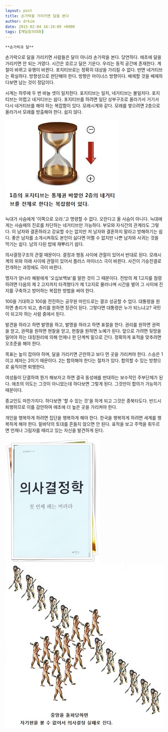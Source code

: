 ```yaml
---
layout: post
title: 손가락을 가리키면 달을 본다
author: drkim
date: 2015-02-04 16:19:09 +0900
tags: [깨달음의대화]
---
```

 
    **손가락과 달**

  


손가락으로 달을 가리키면 사람들은 달이 아니라 손가락을 본다. 당연하다. 애초에 달을 가리키면 안 되는 거였다. 시간은 흐르고 달은 기운다. 우리는 동적 공간에 존재한다. 계절이 바뀌고 유행이 바뀐다. 포지티브로는 정확히 대상을 가리킬 수 없다. 반면 네거티브는 확실하다. 방향성으로 판단해야 한다. 방향은 마이너스 방향이다. 배제할 것을 배제하다보면 남는 것이 정답이다. 

  


시계는 하루에 두 번 바늘 셋이 일치한다. 포지티브는 일치, 네거티브는 불일치다. 포지티브는 어렵고 네거티브는 쉽다. 포지티브를 하려면 일단 상부구조로 올라가서 거기서 다시 네거티브를 해야 하는 복잡함이 있다. 모래시계와 같다. 모래를 쌓으려면 2층으로 올라가서 모래를 방출해야 한다. 쉽지 않다. 

  





![](/files/attach/images/198/416/563/61.jpg) 

  


늑대가 사슴에게 '이쪽으로 오라.'고 명령할 수 없다. 오란다고 올 사슴이 아니다. 늑대에게는 사슴떼의 진로를 차단하는 네거티브만 가능하다. 부모와 자식간의 관계라도 그렇다. 이 남자와 결혼하라고 강요할 수는 없지만 저 남자와 결혼하지 말라고 방해하기는 쉽다. 좋은 남자를 소개시켜줘도 본인이 싫다면 어쩔 수 없지만 나쁜 남자와 사귀는 것을 막기는 쉽다. 남의 다된 밥에 재뿌리기 쉽다. 

  


의사결정구조의 관절 때문이다. 결정과 행동 사이에 관절이 있어서 반대로 된다. 모래시계의 위와 아래 사이에 관절이 있어서 플러스 마이너스 극이 바뀐다. 사건이 기승전결로 전개하는 과정에도 극이 바뀐다. 

  


맹자가 양나라 혜왕에게 '오십보백보'를 말한 것이 그 때문이다. 전방의 제 1고지를 점령하려면 다음의 제 2 고지까지 타격했다가 제 1고지로 물러나며 시간을 벌어 그 사이에 진지를 구축하고 방어하는 복잡한 방법을 써야 한다. 

  


100을 기대하고 100을 전진하는 공무원 마인드로는 결코 성공할 수 업다. 대통령을 원하면 총리가 되고, 총리를 원하면 장관이 된다. 그렇다면 대통령은 누가 되느냐고? 국민이 되고자 하는 사람 중에서 된다. 

  


발견을 하라고 하면 발명을 하고, 발명을 하라고 하면 표절을 한다. 권리를 원하면 권력을 얻고, 권력을 원하면 현찰을 얻고, 현찰을 원하면 노예가 된다. 앞으로 가려면 뒷땅을 밀어야 하는 대칭원리에 의해 언제나 한 단계씩 밑으로 간다. 정확하게 표적을 맞추려면 오조준을 해야 한다. 

  


목표는 높이 잡아야 하며, 달을 가리키면 곤란하고 보다 먼 곳을 가리켜야 한다. 스승은 1이고 제자는 2이기 때문이다. 2는 합의해야 한다는 절차가 있다. 합의할 수 있는 방향으로 움직이면 퇴행한다. 

  


여성들이 단결하여 뭔가 해보자고 하면 결국 동성애를 반대하는 보수적인 주부단체가 된다. 애초의 의도는 그것이 아니었는데 하다보면 그렇게 된다. 그것만이 합의가 가능하기 때문이다. 

  


종교인도 마찬가지다. 하다보면 '할 수 있는 것'을 하게 되고 그것은 종북타도다. 반드시 퇴행하므로 이를 감안하여 애초에 더 높은 곳을 가리켜야 한다. 

  


개인을 행복하게 하려면 집단을 행복하게 해야 한다. 한국을 행복하게 하려면 세계를 행복하게 해야 한다. 밑바닥의 토대를 흔들지 않으면 안 된다. 표적을 보고 주먹을 휘두르면 언제나 그림자를 때리고 있는 자신을 발견하게 된다. 

  



![](/files/attach/images/198/416/563/111.JPG)![](/files/attach/images/198/416/563/62.jpg)